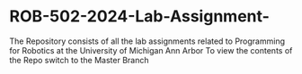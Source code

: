 # ROB-502-2024-Lab-Assignment-
The Repository consists of all the lab assignments related to Programming for Robotics at the University of Michigan Ann Arbor 
To view the contents of the Repo switch to the Master Branch 
